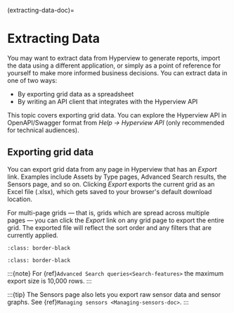 (extracting-data-doc)=

# Extracting Data

You may want to extract data from Hyperview to generate reports, import the data using a different application, or simply as a point of reference for yourself to make more informed business decisions. You can extract data in one of two ways:

- By exporting grid data as a spreadsheet
- By writing an API client that integrates with the Hyperview API

This topic covers exporting grid data. You can explore the Hyperview API in OpenAPI/Swagger format from *Help → Hyperview API* (only recommended for technical audiences).

## Exporting grid data

You can export grid data from any page in Hyperview that has an *Export* link. Examples include Assets by Type pages, Advanced Search results, the Sensors page, and so on. Clicking *Export* exports the current grid as an Excel file (.xlsx), which gets saved to your browser's default download location.

For multi-page grids — that is, grids which are spread across multiple pages — you can click the *Export* link on any grid page to export the entire grid. The exported file will reflect the sort order and any filters that are currently applied.

```{image} /user-guide/extracting-data/media/abt_export.png
:class: border-black
```

```{image} /user-guide/extracting-data/media/excel.png
:class: border-black
```

:::{note}
For {ref}`Advanced Search queries<Search-features>` the maximum export size is 10,000 rows.
:::

:::{tip}
The Sensors page also lets you export raw sensor data and sensor graphs. See {ref}`Managing sensors <Managing-sensors-doc>`.
:::
